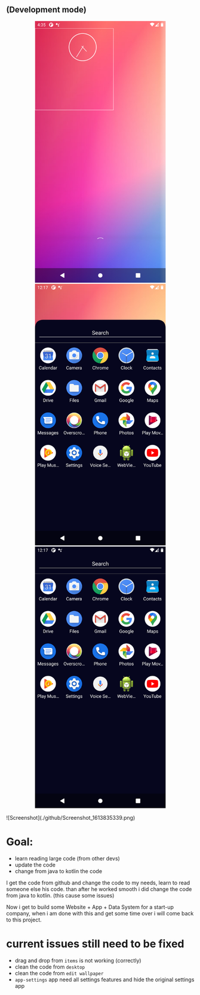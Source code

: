 ## (Development mode)
<p align="center">
  <img src="./github/Screenshot_1613835339.png" width="350" title="hover text">
  <img src="./github/Screenshot_1613863047.png" width="350" alt="accessibility text">
  <img src="./github/Screenshot_1613863057.png" width="350" alt="accessibility text">
</p>
![Screenshot](./github/Screenshot_1613835339.png)

# Goal:
- learn reading large code (from other devs)
- update the code
- change from java to kotlin the code

I get the code from github and change the code to my needs, learn to read someone else his code.
than after he worked smooth i did change the code from java to kotlin. (this cause some issues)


Now i get to build some Website + App + Data System for a start-up company,
when i am done with this and get some time over  i will come back to this project.

# current issues still need to be fixed
- drag and drop from `items` is not working (correctly)
- clean the code from `desktop`
- clean the code from `edit wallpaper`
- `app-settings` app need all settings features and hide the original settings app

